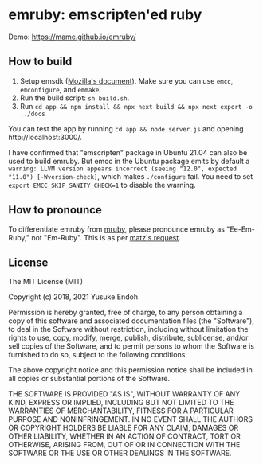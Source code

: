 # emruby: emscripten'ed ruby

Demo: https://mame.github.io/emruby/

## How to build

1. Setup emsdk ([Mozilla's document](https://developer.mozilla.org/en-US/docs/WebAssembly/C_to_wasm)).  Make sure you can use `emcc`, `emconfigure`, and `emmake`.
2. Run the build script: `sh build.sh`.
3. Run `cd app && npm install && npx next build && npx next export -o ../docs`

You can test the app by running `cd app && node server.js` and opening http://localhost:3000/.

I have confirmed that "emscripten" package in Ubuntu 21.04 can also be used to build emruby. But emcc in the Ubuntu package emits by default a `warning: LLVM version appears incorrect (seeing "12.0", expected "11.0") [-Wversion-check]`, which makes `./configure` fail. You need to set `export EMCC_SKIP_SANITY_CHECK=1` to disable the warning.

## How to pronounce

To differentiate emruby from [mruby](https://github.com/mruby/mruby), please pronounce emruby as "Ee-Em-Ruby," not "Em-Ruby".  This is as per [matz's request](https://twitter.com/yukihiro_matz/status/964313657898295296).

## License

The MIT License (MIT)

Copyright (c) 2018, 2021 Yusuke Endoh

Permission is hereby granted, free of charge, to any person obtaining a copy
of this software and associated documentation files (the "Software"), to deal
in the Software without restriction, including without limitation the rights
to use, copy, modify, merge, publish, distribute, sublicense, and/or sell
copies of the Software, and to permit persons to whom the Software is
furnished to do so, subject to the following conditions:

The above copyright notice and this permission notice shall be included in
all copies or substantial portions of the Software.

THE SOFTWARE IS PROVIDED "AS IS", WITHOUT WARRANTY OF ANY KIND, EXPRESS OR
IMPLIED, INCLUDING BUT NOT LIMITED TO THE WARRANTIES OF MERCHANTABILITY,
FITNESS FOR A PARTICULAR PURPOSE AND NONINFRINGEMENT. IN NO EVENT SHALL THE
AUTHORS OR COPYRIGHT HOLDERS BE LIABLE FOR ANY CLAIM, DAMAGES OR OTHER
LIABILITY, WHETHER IN AN ACTION OF CONTRACT, TORT OR OTHERWISE, ARISING FROM,
OUT OF OR IN CONNECTION WITH THE SOFTWARE OR THE USE OR OTHER DEALINGS IN
THE SOFTWARE.
